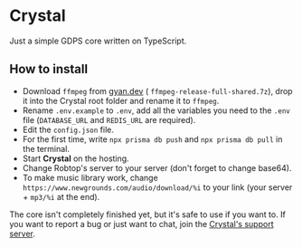 # Crystal
Just a simple GDPS core written on TypeScript.

## How to install
- Download ``ffmpeg`` from [gyan.dev](https://www.gyan.dev/ffmpeg/builds/#release-builds) (
``ffmpeg-release-full-shared.7z``), drop it into the Crystal root folder and rename it to ``ffmpeg``.
- Rename ``.env.example`` to ``.env``, add all the variables you need to the ``.env`` file (``DATABASE_URL`` and ``REDIS_URL`` are required).
- Edit the ``config.json`` file.
- For the first time, write ``npx prisma db push`` and ``npx prisma db pull`` in the terminal.
- Start **Crystal** on the hosting.
- Change Robtop's server to your server (don't forget to change base64).
- To make music library work, change ``https://www.newgrounds.com/audio/download/%i`` to your link (your server + ``mp3/%i`` at the end).

The core isn't completely finished yet, but it's safe to use if you want to.
If you want to report a bug or just want to chat, join the [Crystal's support server](https://discord.com/invite/FCKAkR9XPb).